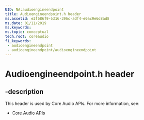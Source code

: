 ```yaml
---
UID: NA:audioengineendpoint
title: Audioengineendpoint.h header
ms.assetid: e3f686f9-6316-396c-adf4-e0ac9e6d8ad8
ms.date: 01/11/2019
ms.keywords: 
ms.topic: conceptual
tech.root: coreaudio
f1_keywords:
 - audioengineendpoint
 - audioengineendpoint/audioengineendpoint
---
```


# Audioengineendpoint.h header


## -description

This header is used by Core Audio APIs. For more information, see:

- [Core Audio APIs](../_coreaudio/index.md)


